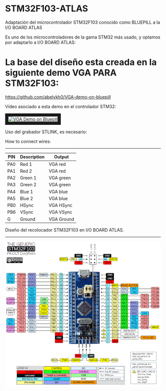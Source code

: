 # STM32F103-ATLAS
   Adaptación del microcontrolador STM32F103 conocido como BLUEPILL a la I/O BOARD ATLAS

   Es uno de los microcontroladores de la gama STM32 más usado, y optamos por adaptarlo a I/O BOARD ATLAS:
   
#   La base del diseño esta creada en la siguiente demo VGA PARA STM32F103:

https://github.com/abelykh0/VGA-demo-on-bluepill

Vídeo asociado a esta demo en el controlador STM32:

<a href="http://www.youtube.com/watch?feature=player_embedded&v=97oakB1NX68
" target="_blank"><img src="http://img.youtube.com/vi/97oakB1NX68/0.jpg" 
alt="VGA Demo on Bluepill" width="480" height="360" border="10" /></a>

Uso del grabador STLINK, es necesario:


How to connect wires:

---

| PIN | Description |  Output |
| --- | ----------- | ------ |
| PA0 | Red 1 | VGA red 
| PA1 | Red 2 |  VGA red 
| PA2 | Green 1 |  VGA green 
| PA3 | Green 2 |  VGA green 
| PA4 | Blue 1 |  VGA blue 
| PA5 | Blue 2 |  VGA blue 
| PB0 | HSync |  VGA HSync 
| PB6 | VSync |  VGA VSync 
| G | Ground |  VGA Ground 


Diseño del recolocador STM32F103 en I/O BOARD ATLAS.

---


![STM32](https://github.com/AtlasFPGA/STM32F103-ATLAS/blob/main/FOTOS/stm32f103-blue-pill-pinout.png)

